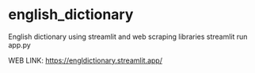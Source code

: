 # english_dictionary
English dictionary using streamlit  and web scraping libraries
streamlit run app.py

WEB LINK: https://engldictionary.streamlit.app/
